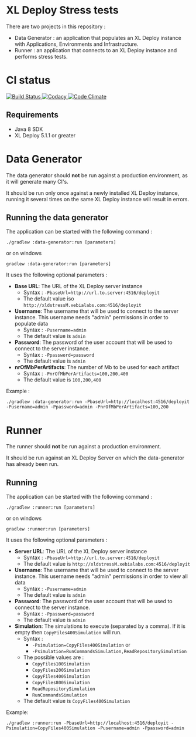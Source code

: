 # XL Deploy Stress tests

There are two projects in this repository :

- Data Generator : an application that populates an XL Deploy instance with Applications, Environments and Infrastructure.
- Runner : an application that connects to an XL Deploy instance and performs stress tests.

# CI status #

[![Build Status][xl-deploy-stress-tests-travis-image] ][xl-deploy-stress-tests-travis-url]
[![Codacy][xl-deploy-stress-tests-codacy-image] ][xl-deploy-stress-tests-codacy-url]
[![Code Climate][xl-deploy-stress-tests-code-climate-image] ][xl-deploy-stress-tests-code-climate-url]


[xl-deploy-stress-tests-travis-image]: https://travis-ci.org/xebialabs-community/xl-deploy-stress-tests.svg?branch=master
[xl-deploy-stress-tests-travis-url]: https://travis-ci.org/xebialabs-community/xl-deploy-stress-tests
[xl-deploy-stress-tests-codacy-image]: https://api.codacy.com/project/badge/Grade/f97410a1c91d4af4be5bbc5add23a17e
[xl-deploy-stress-tests-codacy-url]: https://www.codacy.com/app/rvanstone/xl-deploy-stress-tests
[xl-deploy-stress-tests-code-climate-image]: https://codeclimate.com/github/xebialabs-community/xl-deploy-stress-tests/badges/gpa.svg
[xl-deploy-stress-tests-code-climate-url]: https://codeclimate.com/github/xebialabs-community/xl-deploy-stress-tests



## Requirements

- Java 8 SDK
- XL Deploy 5.1.1 or greater

# Data Generator

The data generator should **not** be run against a production environment, as it will generate many CI's.

It should be run only once against a newly installed XL Deploy instance, running it several times on the same XL Deploy instance will result in errors.

## Running the data generator

The application can be started with the following command :

    ./gradlew :data-generator:run [parameters]

or on windows

    gradlew :data-generator:run [parameters]

It uses the following optional parameters :

- **Base URL**: The URL of the XL Deploy server instance
    - Syntax : `-PbaseUrl=http://url.to.server:4516/deployit`
    - The default value iso `http://xldstressM.xebialabs.com:4516/deployit`
- **Username**: The username that will be used to connect to the server instance. This username needs "admin" permissions in order to populate data
    - Syntax : `-Pusername=admin`
    - The default value is `admin`
- **Password**: The password of the user account that will be used to connect to the server instance.
    - Syntax : `-Ppassword=password`
    - The default value is `admin`
- **nrOfMbPerArtifacts**: The number of Mb to be used for each artifact
    - Syntax : `-PnrOfMbPerArtifacts=100,200,400`
    - The default value is `100,200,400`

Example :

    ./gradlew :data-generator:run -PbaseUrl=http://localhost:4516/deployit -Pusername=admin -Ppassword=admin -PnrOfMbPerArtifacts=100,200
    
# Runner

The runner should **not** be run against a production environment.

It should be run against an XL Deploy Server on which the data-generator has already been run.

## Running

The application can be started with the following command :

    ./gradlew :runner:run [parameters]

or on windows

    gradlew :runner:run [parameters]

It uses the following optional parameters :

- **Server URL**: The URL of the XL Deploy server instance
    - Syntax : `-PbaseUrl=http://url.to.server:4516/deployit`
    - The default value is `http://xldstressM.xebialabs.com:4516/deployit`
- **Username**: The username that will be used to connect to the server instance. This username needs "admin" permissions in order to view all data
    - Syntax : `-Pusername=admin`
    - The default value is `admin`
- **Password**: The password of the user account that will be used to connect to the server instance.
    - Syntax : `-Ppassword=password`
    - The default value is `admin`
- **Simulation**: The simulations to execute (separated by a comma). If it is empty then `CopyFiles400Simulation` will run.
    - Syntax :
        - `-Psimulation=CopyFiles400Simulation` or
        - `-Psimulation=RunCommandsSimulation,ReadRepositorySimulation`
    - The possible values are :
        - `CopyFiles100Simulation`
        - `CopyFiles200Simulation`
        - `CopyFiles400Simulation`
        - `CopyFiles800Simulation`
        - `ReadRepositorySimulation`
        - `RunCommandsSimulation`
    - The default value is `CopyFiles400Simulation`

Example:

    ./gradlew :runner:run -PbaseUrl=http://localhost:4516/deployit -Psimulation=CopyFiles400Simulation -Pusername=admin -Ppassword=admin


